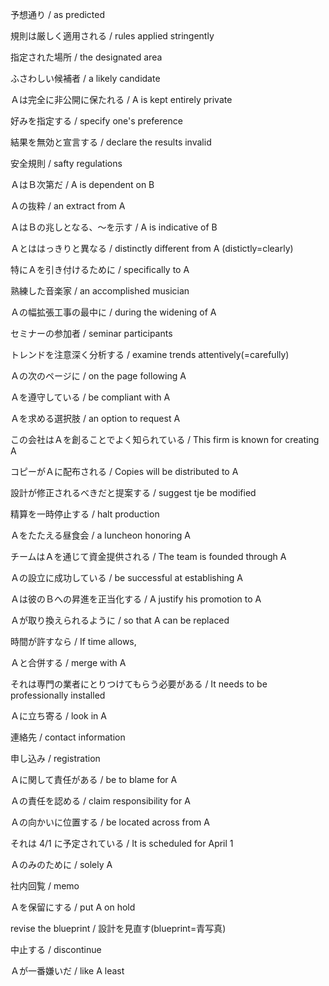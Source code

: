 予想通り / as predicted

規則は厳しく適用される / rules applied stringently

指定された場所 / the designated area

ふさわしい候補者 / a likely candidate

Ａは完全に非公開に保たれる / A is kept entirely private

好みを指定する / specify one's preference

結果を無効と宣言する / declare the results invalid

安全規則 / safty regulations

ＡはＢ次第だ / A is dependent on B

Ａの抜粋 / an extract from A

ＡはＢの兆しとなる、～を示す / A is indicative of B

Ａとははっきりと異なる / distinctly different from A (distictly=clearly)

特にＡを引き付けるために / specifically to A

熟練した音楽家 / an accomplished musician

Ａの幅拡張工事の最中に / during the widening of A

セミナーの参加者 / seminar participants

トレンドを注意深く分析する / examine trends attentively(=carefully)

Ａの次のページに / on the page following A

Ａを遵守している / be compliant with A

Ａを求める選択肢 / an option to request A

この会社はＡを創ることでよく知られている / This firm is known for creating A

コピーがＡに配布される / Copies will be distributed to A

設計が修正されるべきだと提案する / suggest tje be modified

精算を一時停止する / halt production

Ａをたたえる昼食会 / a luncheon honoring A

チームはＡを通じて資金提供される / The team is founded through A

Ａの設立に成功している / be successful at establishing A

Ａは彼のＢへの昇進を正当化する / A justify his promotion to A

Ａが取り換えられるように / so that A can be replaced

時間が許すなら / If time allows,

Ａと合併する / merge with A

それは専門の業者にとりつけてもらう必要がある / It needs to be professionally installed

Ａに立ち寄る / look in A

連絡先 / contact information

申し込み / registration

Ａに関して責任がある / be to blame for A

Ａの責任を認める / claim responsibility for A

Ａの向かいに位置する / be located across from A

それは 4/1 に予定されている / It is scheduled for April 1

Ａのみのために / solely A

社内回覧 / memo

Ａを保留にする / put A on hold

revise the blueprint / 設計を見直す(blueprint=青写真)

中止する / discontinue

Ａが一番嫌いだ / like A least
